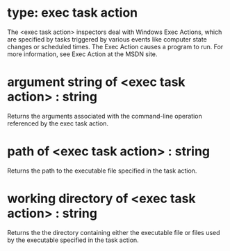 # type: exec task action

The &lt;exec task action&gt; inspectors deal with Windows Exec Actions, which are specified by tasks triggered by various events like computer state changes or scheduled times. The Exec Action causes a program to run. For more information, see Exec Action at the MSDN site.

# argument string of &lt;exec task action&gt; : string

Returns the arguments associated with the command-line operation referenced by the exec task action.

# path of &lt;exec task action&gt; : string

Returns the path to the executable file specified in the task action.

# working directory of &lt;exec task action&gt; : string

Returns the the directory containing either the executable file or files used by the executable specified in the task action.
